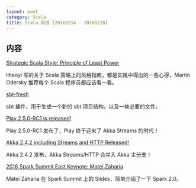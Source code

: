 ```yaml
---
layout: post
category: Scala
title: Scala 周报 [20160214 - 20160220]
---
```


## 内容

[Strategic Scala Style: Principle of Least Power](https://lihaoyi.github.io/post/StrategicScalaStylePrincipleofLeastPower.html)

lihaoyi 写的关于 Scala 策略上的风格指南，都是实践中得出的一些心得，Martin Odersky 推荐每个 Scala 程序员都应该看一看。

[sbt-fresh](https://github.com/sbt/sbt-fresh)

sbt 插件，用于生成一个新的 sbt 项目结构，以及一些必要的文件。

[Play 2.5.0-RC1 is released!](https://groups.google.com/forum/#!msg/play-framework/WLKidonv58U/RQcgzOp7FAAJ)

Play 2.5.0-RC1 发布了，Play 终于迎来了 Akka Streams 的时代！

[Akka 2.4.2 including Streams and HTTP Released!](https://groups.google.com/forum/#!topic/akka-user/c473YbKpjvE)

Akka 2.4.2 发布，Akka Streams/HTTP 合并入 Akka 主分支！

[2016 Spark Summit East Keynote: Matei Zaharia](http://www.slideshare.net/databricks/2016-spark-summit-east-keynote-matei-zaharia)

Matei Zaharia 在 Spark Summit 上的 Slides，简单介绍了一下 Spark 2.0。
